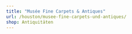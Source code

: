 ```yaml
---
title: "Musée Fine Carpets & Antiques"
url: /houston/musee-fine-carpets-und-antiques/
shop: Antiquitäten
---
```

